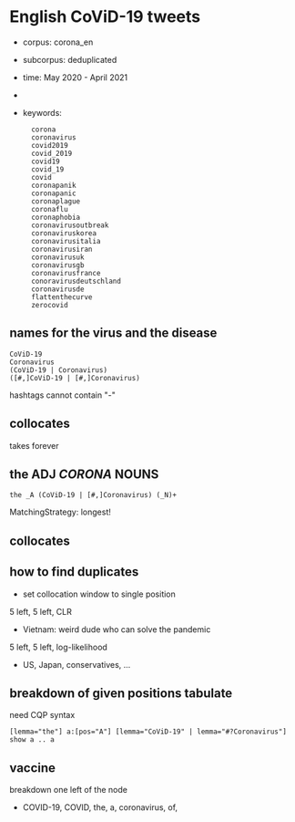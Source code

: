 # English CoViD-19 tweets
- corpus: corona_en
- subcorpus: deduplicated
- time: May 2020 - April 2021
- 
- keywords:

        corona
        coronavirus
        covid2019
        covid_2019
        covid19
        covid_19
        covid
        coronapanik
        coronapanic
        coronaplague
        coronaflu
        coronaphobia
        coronavirusoutbreak
        coronaviruskorea
        coronavirusitalia
        coronavirusiran
        coronavirusuk
        coronavirusgb
        coronavirusfrance
        conoravirusdeutschland
        coronavirusde
        flattenthecurve
        zerocovid


## names for the virus and the disease

    CoViD-19
    Coronavirus
    (CoViD-19 | Coronavirus)
    ([#,]CoViD-19 | [#,]Coronavirus)

hashtags cannot contain "-"

## collocates

takes forever

## the ADJ _CORONA_ NOUNS

    the _A (CoViD-19 | [#,]Coronavirus) (_N)+
    
MatchingStrategy: longest!

## collocates


## how to find duplicates
- set collocation window to single position

5 left, 5 left, CLR
- Vietnam: weird dude who can solve the pandemic

5 left, 5 left, log-likelihood
- US, Japan, conservatives, ...


## breakdown of given positions tabulate 

need CQP syntax

    [lemma="the"] a:[pos="A"] [lemma="CoViD-19" | lemma="#?Coronavirus"] show a .. a

## vaccine

breakdown one left of the node
- COVID-19, COVID, the, a, coronavirus, of, 

